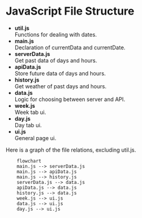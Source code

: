 # JavaScript File Structure

- **util.js**<br>
    Functions for dealing with dates.
- **main.js**<br>
    Declaration of currentData and currentDate.
- **serverData.js**<br>
    Get past data of days and hours.
- **apiData.js**<br>
    Store future data of days and hours.
- **history.js**<br>
    Get weather of past days and hours.
- **data.js**<br>
    Logic for choosing between server and API.
- **week.js**<br>
    Week tab ui.<br>
- **day.js**<br>
    Day tab ui.
- **ui.js**<br>
    General page ui.

Here is a graph of the file relations, excluding util.js.
``` mermaid
    flowchart
    main.js --> serverData.js
    main.js --> apiData.js
    main.js --> history.js
    serverData.js --> data.js
    apiData.js --> data.js
    history.js --> data.js
    week.js --> ui.js
    data.js --> ui.js
    day.js --> ui.js
```